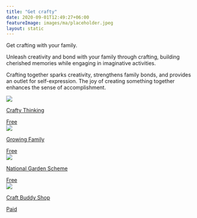 ```yaml
---
title: "Get crafty"
date: 2020-09-01T12:49:27+06:00
featureImage: images/ma/placeholder.jpeg
layout: static
---
```


Get crafting with your family.

Unleash creativity and bond with your family through crafting, building cherished memories while engaging in imaginative activities.

Crafting together sparks creativity, strengthens family bonds, and provides an outlet for self-expression. The joy of creating something together enhances the sense of accomplishment.

<a class="ma-link" href="https://craftythinking.com/fun-family-crafts/"><div class="ma-card ma-card-Community"><div class="ma-icon"><img src ="/images/Icon-check - community - opacity.svg"/></div><div class="ma-name"><p>Crafty Thinking</p></div><div class="ma-paid-text"><span>Free</span></div></div></a><a class="ma-link" href="https://growingfamily.co.uk/craft/14-ways-crafting-benefits-mental-health/"><div class="ma-card ma-card-Community"><div class="ma-icon"><img src ="/images/Icon-check - community - opacity.svg"/></div><div class="ma-name"><p>Growing Family</p></div><div class="ma-paid-text"><span>Free</span></div></div></a><a class="ma-link" href="https://ngs.org.uk/get-crafting-with-your-family/"><div class="ma-card ma-card-Community"><div class="ma-icon"><img src ="/images/Icon-check - community - opacity.svg"/></div><div class="ma-name"><p>National Garden Scheme</p></div><div class="ma-paid-text"><span>Free</span></div></div></a><a class="ma-link" href="https://www.awin1.com/cread.php?awinmid=45747&awinaffid=1198638&ued=https%3A%2F%2Fwww.craftbuddyshop.com%2F"><div class="ma-card ma-card-Community"><div class="ma-icon"><img src ="/images/Icon-pound - community - opacity.svg"/></div><div class="ma-name"><p>Craft Buddy Shop</p></div><div class="ma-paid-text"><span>Paid</span></div></div></a>  

<br/><br/>






